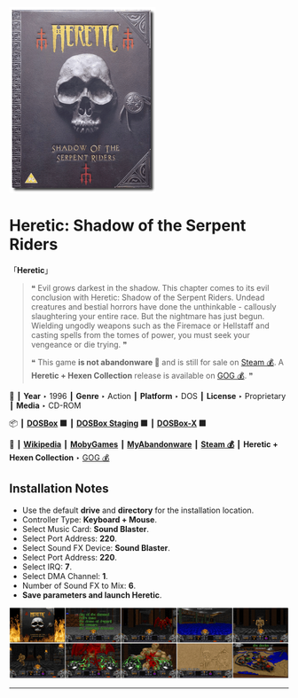 ![](Thumbnail.png "application-thumbnail")

# Heretic: Shadow of the Serpent Riders

「**Heretic**」

> ❝ Evil grows darkest in the shadow. This chapter comes to its evil conclusion with Heretic: Shadow of the Serpent Riders. Undead creatures and bestial horrors have done the unthinkable - callously slaughtering your entire race. But the nightmare has just begun. Wielding ungodly weapons such as the Firemace or Hellstaff and casting spells from the tomes of power, you must seek your vengeance or die trying. ❞
>
> ❝ This game **is not abandonware 🚫** and is still for sale on [Steam 💰](https://store.steampowered.com/app/2390/Heretic_Shadow_of_the_Serpent_Riders/). A **Heretic + Hexen Collection** release is available on [GOG 💰](https://www.gog.com/game/heretic_hexen_collection). ❞
>

📌 ┃ **Year** ‣ 1996 ┃ **Genre** ‣ Action ┃ **Platform** ‣ DOS ┃ **License** ‣ Proprietary ┃ **Media** ‣ CD-ROM 

📦 ┃ **[DOSBox](https://www.dosbox.com/) 🟩** ┃ **[DOSBox Staging](https://dosbox-staging.github.io/) 🟩** ┃ **[DOSBox-X](https://dosbox-x.com/) 🟩** 

📎 ┃ **[Wikipedia](https://en.wikipedia.org/wiki/Heretic_(video_game))** ┃ **[MobyGames](https://www.mobygames.com/game/1929/heretic-shadow-of-the-serpent-riders/)** ┃ **[MyAbandonware](https://www.myabandonware.com/game/heretic-shadow-of-the-serpent-riders-dq4)** ┃ **[Steam 💰](https://store.steampowered.com/app/2390/Heretic_Shadow_of_the_Serpent_Riders/)** ┃ **Heretic + Hexen Collection** ‣ [GOG 💰](https://www.gog.com/game/heretic_hexen_collection) 

## Installation Notes
- Use the default **drive** and **directory** for the installation location.
- Controller Type: **Keyboard + Mouse**.
- Select Music Card: **Sound Blaster**.
- Select Port Address: **220**.
- Select Sound FX Device: **Sound Blaster**.
- Select Port Address: **220**.
- Select IRQ: **7**.
- Select DMA Channel: **1**.
- Number of Sound FX to Mix: **6**.
- **Save parameters and launch Heretic**.

![](Montage.png "Heretic: Shadow of the Serpent Riders")

---

